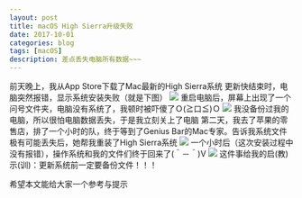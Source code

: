 ```yaml
---
layout: post
title: macOS High Sierra升级失败
date: 2017-10-01
categories: blog
tags: [macOS]
description: 差点丢失电脑所有数据~~~
---
```


前天晚上，我从App Store下载了Mac最新的High Sierra系统
更新快结束时，电脑突然报错，显示系统安装失败（就是下图）
<img src="http://s1.wailian.download/2017/10/01/1.png">
重启电脑后，屏幕上出现了一个问号文件夹，电脑没有系统了，我顿时被吓傻了Ｏ(≧口≦)Ｏ
<img src="http://s1.wailian.download/2017/10/01/4.png">
我没备份过我的电脑，所以很怕电脑数据丢失，于是我立刻关上了电脑
第二天，我去了苹果的零售店，排了一个小时的队，终于等到了Genius Bar的Mac专家。告诉我系统文件极有可能丢失后，她帮我重装了High Sierra系统
<img src="http://s1.wailian.download/2017/10/01/2da5da.jpg">
一个小时后（这次安装过程中没有报错），操作系统和我的文件们终于回来了(＾－＾)V
<img src="http://s1.wailian.download/2017/10/01/3.png">
这件事给我的启(教)示(训)：更新系统前一定要备份文件！！！

希望本文能给大家一个参考与提示
